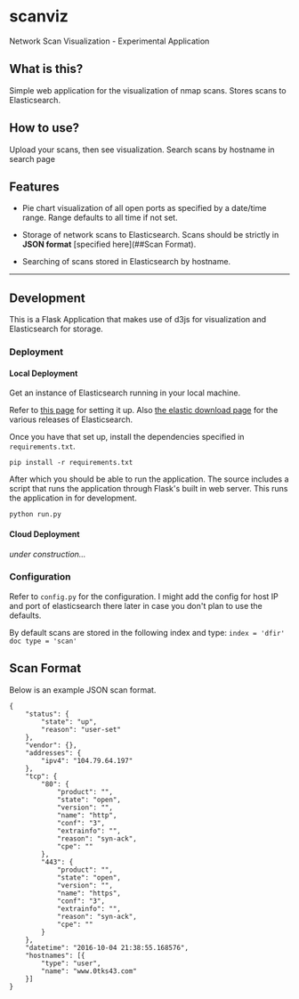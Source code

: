 # scanviz
Network Scan Visualization - Experimental Application

## What is this?
Simple web application for the visualization of nmap scans. Stores scans to Elasticsearch.

## How to use?
Upload your scans, then see visualization. Search scans by hostname in search page


## Features
* Pie chart visualization of all open ports as specified by a date/time range. Range defaults to all time if not set.

* Storage of network scans to Elasticsearch. Scans should be strictly in **JSON format** [specified here](##Scan Format).

* Searching of scans stored in Elasticsearch by hostname.

---

## Development

This is a Flask Application that makes use of d3js for visualization and Elasticsearch for storage.

### Deployment

#### Local Deployment

Get an instance of Elasticsearch running in your local machine.

Refer to [this page](https://www.elastic.co/guide/en/elasticsearch/guide/current/running-elasticsearch.html) for setting it up. Also [the elastic download page](https://www.elastic.co/downloads/elasticsearch) for the various releases of Elasticsearch.

Once you have that set up, install the dependencies specified in `requirements.txt`.

```
pip install -r requirements.txt
```

After which you should be able to run the application. The source includes a script that runs the application through Flask's built in web server. This runs the application in for development.

```
python run.py
```


#### Cloud Deployment

*under construction...*


### Configuration

Refer to `config.py` for the configuration. I might add the config for host IP and port of elasticsearch there later in case you don't plan to use the defaults.

By default scans are stored in the following index and type:
`index = 'dfir'`
`doc type = 'scan'`

## Scan Format
Below is an example JSON scan format.
```
{
	"status": {
		"state": "up",
		"reason": "user-set"
	},
	"vendor": {},
	"addresses": {
		"ipv4": "104.79.64.197"
	},
	"tcp": {
		"80": {
			"product": "",
			"state": "open",
			"version": "",
			"name": "http",
			"conf": "3",
			"extrainfo": "",
			"reason": "syn-ack",
			"cpe": ""
		},
		"443": {
			"product": "",
			"state": "open",
			"version": "",
			"name": "https",
			"conf": "3",
			"extrainfo": "",
			"reason": "syn-ack",
			"cpe": ""
		}
	},
	"datetime": "2016-10-04 21:38:55.168576",
	"hostnames": [{
		"type": "user",
		"name": "www.0tks43.com"
	}]
}
```
